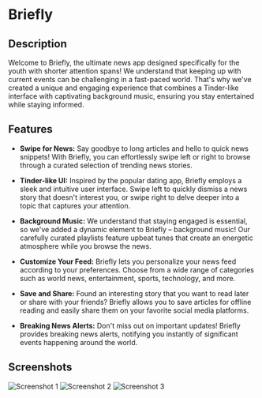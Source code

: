 # Briefly

## Description

Welcome to Briefly, the ultimate news app designed specifically for the youth with shorter attention spans! We understand that keeping up with current events can be challenging in a fast-paced world. That's why we've created a unique and engaging experience that combines a Tinder-like interface with captivating background music, ensuring you stay entertained while staying informed.

## Features

- **Swipe for News:** Say goodbye to long articles and hello to quick news snippets! With Briefly, you can effortlessly swipe left or right to browse through a curated selection of trending news stories.

- **Tinder-like UI:** Inspired by the popular dating app, Briefly employs a sleek and intuitive user interface. Swipe left to quickly dismiss a news story that doesn't interest you, or swipe right to delve deeper into a topic that captures your attention.

- **Background Music:** We understand that staying engaged is essential, so we've added a dynamic element to Briefly – background music! Our carefully curated playlists feature upbeat tunes that create an energetic atmosphere while you browse the news.

- **Customize Your Feed:** Briefly lets you personalize your news feed according to your preferences. Choose from a wide range of categories such as world news, entertainment, sports, technology, and more.

- **Save and Share:** Found an interesting story that you want to read later or share with your friends? Briefly allows you to save articles for offline reading and easily share them on your favorite social media platforms.

- **Breaking News Alerts:** Don't miss out on important updates! Briefly provides breaking news alerts, notifying you instantly of significant events happening around the world.

## Screenshots

![Screenshot 1](https://github.com/TheParthK/Briefly_/assets/95091403/981b0f60-84b0-4987-8168-106b57d405ae)
![Screenshot 2](https://github.com/TheParthK/Briefly_/assets/95091403/e383fb92-2de2-4e84-a7f7-b4907753bb57)
![Screenshot 3](https://github.com/TheParthK/Briefly_/assets/95091403/7b77b350-fea7-4165-908f-3e33f1bcf66a)


